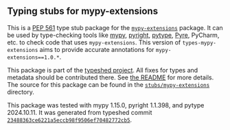 ## Typing stubs for mypy-extensions

This is a [PEP 561](https://peps.python.org/pep-0561/)
type stub package for the [`mypy-extensions`](https://github.com/python/mypy_extensions) package.
It can be used by type-checking tools like
[mypy](https://github.com/python/mypy/),
[pyright](https://github.com/microsoft/pyright),
[pytype](https://github.com/google/pytype/),
[Pyre](https://pyre-check.org/),
PyCharm, etc. to check code that uses `mypy-extensions`. This version of
`types-mypy-extensions` aims to provide accurate annotations for
`mypy-extensions==1.0.*`.

This package is part of the [typeshed project](https://github.com/python/typeshed).
All fixes for types and metadata should be contributed there.
See [the README](https://github.com/python/typeshed/blob/main/README.md)
for more details. The source for this package can be found in the
[`stubs/mypy-extensions`](https://github.com/python/typeshed/tree/main/stubs/mypy-extensions)
directory.

This package was tested with
mypy 1.15.0,
pyright 1.1.398,
and pytype 2024.10.11.
It was generated from typeshed commit
[`23488363ce6221a5eccb98f9506ef70482772cb5`](https://github.com/python/typeshed/commit/23488363ce6221a5eccb98f9506ef70482772cb5).